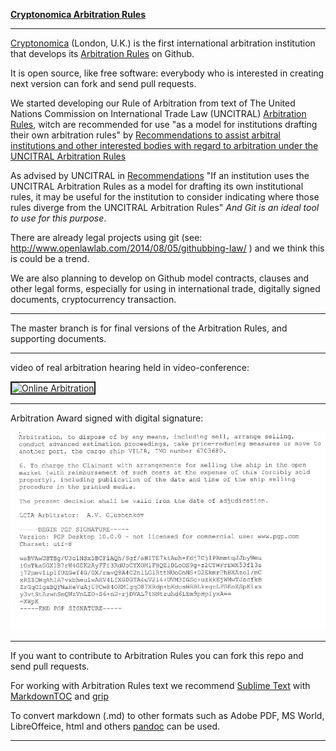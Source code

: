 
**[Cryptonomica Arbitration Rules](Arbitration_Rules/Cryptonomica/Cryptonomica-Arbitration-Rules.EN.clearsigned.md "Click to see current version (v2.0 of 2018-12-17)")**

-----------------------------------------------------------------------------

[Cryptonomica](https://cryptonomica.net) (London, U.K.) is the first international arbitration institution that develops its [Arbitration Rules](Arbitration_Rules/Cryptonomica/Cryptonomica-Arbitration-Rules.EN.clearsigned.md) on Github.

It is open source, like free software: everybody who is interested in creating next version can fork and send pull requests.

We started developing our Rule of Arbitration from text of The United Nations Commission on International Trade Law (UNCITRAL) [Arbitration Rules](http://www.uncitral.org/uncitral/en/uncitral_texts/arbitration/2010Arbitration_rules.html), witch are recommended for use "as a model for institutions drafting their own arbitration rules" by [Recommendations to assist arbitral institutions and other interested bodies with regard to arbitration under the UNCITRAL Arbitration Rules](http://www.uncitral.org/uncitral/en/uncitral_texts/arbitration/2012Recommendations.html)

As advised by UNCITRAL in [Recommendations](http://www.uncitral.org/pdf/english/texts/arbitration/arb-recommendation-2012/13-80327-Recommendations-Arbitral-Institutions-e.pdf) "If an institution uses the UNCITRAL Arbitration Rules as a model for drafting its own institutional rules, it may be useful for the institution to consider indicating where those rules diverge from the
UNCITRAL Arbitration Rules" *And Git is an ideal tool to use for this purpose*.

There are already legal projects using git (see: http://www.openlawlab.com/2014/08/05/githubbing-law/ ) and we think this is could be a trend.

We are also planning to develop on Github model contracts, clauses and other legal forms, especially for using in international trade, digitally signed documents, cryptocurrency transaction.

-----------------------------------------------------------------------------

The master branch is for final versions of the Arbitration Rules, and supporting documents.

----------------------------------------------------------------------------

video of real arbitration hearing held in video-conference:

<a href="http://www.youtube.com/watch?feature=player_embedded&v=oITyQTWyBhw" target="_blank">
	<img src="http://img.youtube.com/vi/oITyQTWyBhw/0.jpg" alt="Online Arbitration" width="640" height="360" border="2" />
</a>

-----------------------------------------------------------------------------
Arbitration Award signed with digital signature:

![Arbitration Award signed with digital signature](img/pgp.on.arbitration.award.png "Arbitration Award signed with digital signature")

-----------------------------------------------------------------------------

If you want to contribute to Arbitration Rules you can fork this repo and send pull requests. 

For working with Arbitration Rules text we recommend [Sublime Text](https://www.sublimetext.com) with [MarkdownTOC](https://packagecontrol.io/packages/MarkdownTOC) and [grip](https://github.com/joeyespo/grip)

To convert markdown (.md) to other formats such as Adobe PDF, MS World, LibreOffeice, html and others [pandoc](https://pandoc.org) can be used.

-------------------------------------------------------------------------------
